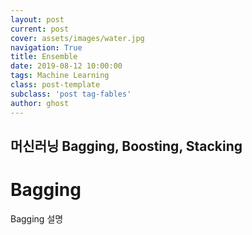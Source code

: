 ```yaml
---
layout: post
current: post
cover: assets/images/water.jpg
navigation: True
title: Ensemble
date: 2019-08-12 10:00:00
tags: Machine Learning
class: post-template
subclass: 'post tag-fables'
author: ghost
---
```

## 머신러닝 Bagging, Boosting, Stacking
# Bagging
Bagging 설명

